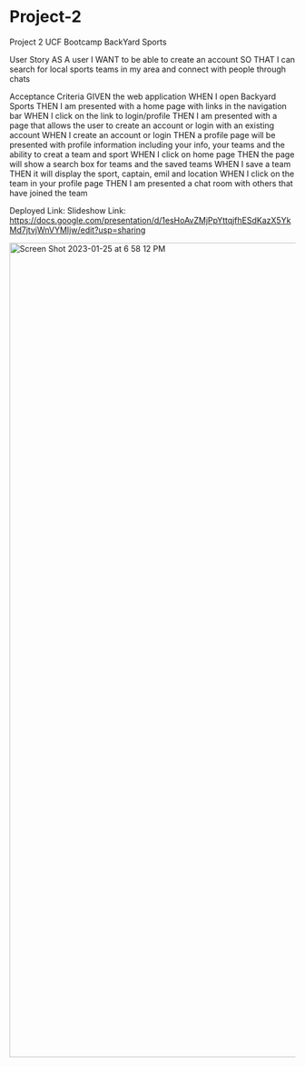 # Project-2
Project 2 UCF Bootcamp
BackYard Sports

User Story
AS A user
I WANT to be able to create an account
SO THAT I can search for local sports teams in my area and connect with people through chats


Acceptance Criteria
GIVEN the web application
WHEN I open Backyard Sports
THEN I am presented with a home page with links in the navigation bar
WHEN I click on the link to login/profile
THEN I am presented with a page that allows the user to create an account or login with an existing account
WHEN I create an account or login
THEN a profile page will be presented with profile information including your info, your teams and the ability to creat a team and sport
WHEN I click on home page
THEN the page will show a search box for teams and the saved teams
WHEN I save a team
THEN it will display the sport, captain, emil and location
WHEN I click on the team in your profile page
THEN I am presented a chat room with others that have joined the team

Deployed Link:
Slideshow Link: https://docs.google.com/presentation/d/1esHoAvZMjPpYttqjfhESdKazX5YkMd7jtvjWnVYMIjw/edit?usp=sharing

<img width="1434" alt="Screen Shot 2023-01-25 at 6 58 12 PM" src="https://user-images.githubusercontent.com/111591265/214720783-7e9bcbfb-7d08-4aeb-af69-428fa558271e.png">
